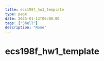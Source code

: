 ```yaml
---
title: ecs198f_hw1_template
type: page
date: 2025-01-12T00:00:00
tags: ["Shell"]
description: "None"
---
```


# ecs198f_hw1_template
